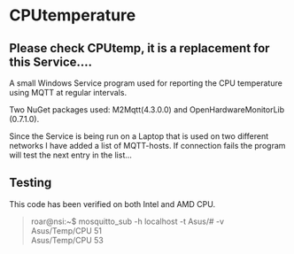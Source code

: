 # CPUtemperature

## Please check CPUtemp, it is a replacement for this Service....

A small Windows Service program used for reporting the CPU temperature using MQTT at regular intervals.

Two NuGet packages used: M2Mqtt(4.3.0.0) and OpenHardwareMonitorLib (0.7.1.0).

Since the Service is being run on a Laptop that is used on two different networks I have added a list of MQTT-hosts. If connection fails the program will test the next entry in the list... 

## Testing
This code has been verified on both Intel and AMD CPU.

> roar@nsi:~$ mosquitto_sub -h localhost -t Asus/# -v<br>
> Asus/Temp/CPU 51<br>
> Asus/Temp/CPU 53

